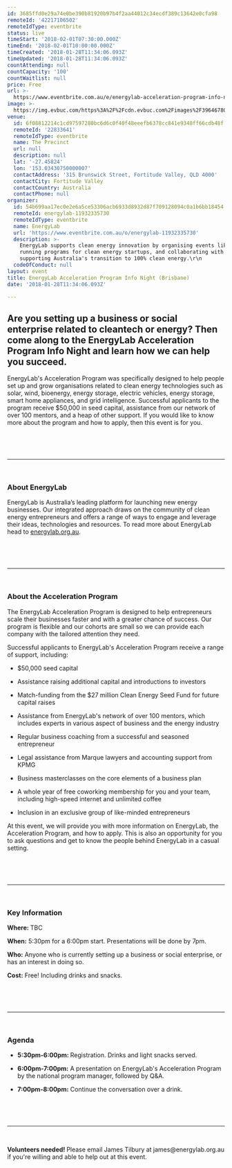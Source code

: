 ```yaml
---
id: 3685ffd0e29a74e0be390b81920b97b4f2aa44012c34ecdf389c13642e0cfa98
remoteId: '42217106502'
remoteIdType: eventbrite
status: live
timeStart: '2018-02-01T07:30:00.000Z'
timeEnd: '2018-02-01T10:00:00.000Z'
timeCreated: '2018-01-28T11:34:06.093Z'
timeUpdated: '2018-01-28T11:34:06.093Z'
countAttending: null
countCapacity: '100'
countWaitlist: null
price: Free
url: >-
  https://www.eventbrite.com.au/e/energylab-acceleration-program-info-night-brisbane-tickets-42217106502?aff=ebapi
image: >-
  https://img.evbuc.com/https%3A%2F%2Fcdn.evbuc.com%2Fimages%2F39646780%2F214946533569%2F1%2Foriginal.jpg?s=d5c43c3cb7d45d52bebfd51ebfe0a22d
venue:
  id: 6f08812214c1cd97597280bc6d6c0f40f48eeefb6378cc841e9348ff66cdb48f
  remoteId: '22833641'
  remoteIdType: eventbrite
  name: The Precinct
  url: null
  description: null
  lat: '-27.45824'
  lon: '153.03430750000007'
  contactAddress: '315 Brunswick Street, Fortitude Valley, QLD 4000'
  contactCity: Fortitude Valley
  contactCountry: Australia
  contactPhone: null
organizer:
  id: 54b699aa17ec0e2e6a5ce53306acb6933d8932d87f709128094c0a1b6bb18454
  remoteId: energylab-11932335730
  remoteIdType: eventbrite
  name: EnergyLab
  url: 'https://www.eventbrite.com.au/o/energylab-11932335730'
  description: >-
    EnergyLab supports clean energy innovation by organising events like these,
    running programs for clean energy startups, and collaborating with others,
    supporting Australia's transition to 100% clean energy.\r\n
  codeOfConduct: null
layout: event
title: EnergyLab Acceleration Program Info Night (Brisbane)
date: '2018-01-28T11:34:06.093Z'

---
```

<H2>Are you setting up a business or social enterprise related to cleantech or energy? Then come along to the EnergyLab Acceleration Program Info Night and learn how we can help you succeed.</H2>
<P>EnergyLab's Acceleration Program was specifically designed to help people set up and grow organisations related to clean energy technologies such as solar, wind, bioenergy, energy storage, electric vehicles, energy storage, smart home appliances, and grid intelligence. Successful applicants to the program receive $50,000 in seed capital, assistance from our network of over 100 mentors, and a heap of other support. If you would like to know more about the program and how to apply, then this event is for you.</P>
<P><BR></P>
<P><BR></P>
<HR>
<P><BR></P>
<H3><STRONG>About EnergyLab</STRONG></H3>
<P><SPAN>EnergyLab is Australia’s leading platform for launching new energy businesses. Our integrated approach draws on the community of clean energy entrepreneurs and offers a range of ways to engage and leverage their ideas, technologies and resources. To read more about EnergyLab head to </SPAN><A HREF="https://energylab.org.au/" TARGET="_blank" REL="noreferrer noopener nofollow noopener noreferrer nofollow">energylab.org.au</A><SPAN>.</SPAN></P>
<P><BR></P>
<P><BR></P>
<HR>
<P><BR></P>
<H3><STRONG>About the Acceleration Program</STRONG></H3>
<P>The EnergyLab Acceleration Program is designed to help entrepreneurs scale their businesses faster and with a greater chance of success. Our program is flexible and our cohorts are small so we can provide each company with the tailored attention they need.</P>
<P>Successful applicants to EnergyLab's Acceleration Program receive a range of support, including:<BR></P>
<UL>
<LI>
<P>$50,000 seed capital</P>
</LI>
<LI>
<P>Assistance raising additional capital and introductions to investors</P>
</LI>
<LI>
<P>Match-funding from the $27 million Clean Energy Seed Fund for future capital raises</P>
</LI>
<LI>
<P>Assistance from EnergyLab's network of over 100 mentors, which includes experts in various aspect of business and the energy industry</P>
</LI>
<LI>
<P>Regular business coaching from a successful and seasoned entrepreneur</P>
</LI>
<LI>
<P>Legal assistance from Marque lawyers and accounting support from KPMG</P>
</LI>
<LI>
<P>Business masterclasses on the core elements of a business plan</P>
</LI>
<LI>
<P>A whole year of free coworking membership for you and your team, including high-speed internet and unlimited coffee</P>
</LI>
<LI>
<P>Inclusion in an exclusive group of like-minded entrepreneurs</P>
</LI>
</UL>
<P>At this event, we will provide you with more information on EnergyLab, the Acceleration Program, and how to apply. This is also an opportunity for you to ask questions and get to know the people behind EnergyLab in a casual setting.</P>
<P><BR></P>
<P><BR></P>
<HR>
<P><BR></P>
<H3><STRONG>Key Information</STRONG></H3>
<P><STRONG>Where: </STRONG>TBC</P>
<P><STRONG>When:</STRONG><SPAN CLASS="Apple-tab-span"> 5:30pm for a 6:00pm start. Presentations will be done by 7pm.</SPAN><BR></P>
<P><STRONG>Who:</STRONG> <SPAN CLASS="Apple-tab-span"></SPAN>Anyone who is currently setting up a business or social enterprise, or has an interest in doing so.</P>
<P><STRONG>Cost:</STRONG> Free! Including drinks and snacks.</P>
<P><BR></P>
<P><BR></P>
<HR>
<P><BR></P>
<H3><STRONG>Agenda</STRONG></H3>
<UL>
<LI>
<P><STRONG>5:30pm-6:00pm: </STRONG>Registration. Drinks and light snacks served.</P>
</LI>
<LI>
<P><STRONG>6:00pm-7:00pm:</STRONG> A presentation on EnergyLab's Acceleration Program by the national program manager, followed by Q&A.</P>
</LI>
<LI>
<P><STRONG>7:00pm-8:00pm:</STRONG> Continue the conversation over a drink.</P>
</LI>
</UL>
<P><BR></P>
<P><BR></P>
<HR>
<P><BR></P>
<P><STRONG>Volunteers needed! </STRONG><SPAN>Please email James Tilbury at james@energylab.org.au if you're willing and able to help out at this event. </SPAN></P>
